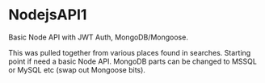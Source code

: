 # NodejsAPI1

Basic Node API with JWT Auth, MongoDB/Mongoose.

This was pulled together from various places found in searches.  Starting point if need a basic Node API.  MongoDB parts can be changed to MSSQL or MySQL etc (swap out Mongoose bits).


